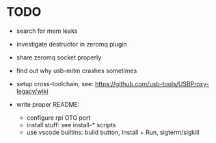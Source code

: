 # TODO

- search for mem leaks
- investigate destructor in zeromq plugin
- share zeromq socket properly
- find out why usb-mitm crashes sometimes
- setup cross-toolchain, see: https://github.com/usb-tools/USBProxy-legacy/wiki

- write proper README:
  - configure rpi OTG port
  - install stuff: see install-* scripts
  - use vscode builtins: build button, Install + Run, sigterm/sigkill